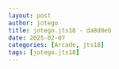 ```yaml
---
layout: post
author: jotego
title: jotego.jts18 - da8d0eb
date: 2025-02-07
categories: [Arcade, jts18]
tags: [jotego.jts18]
---
```


